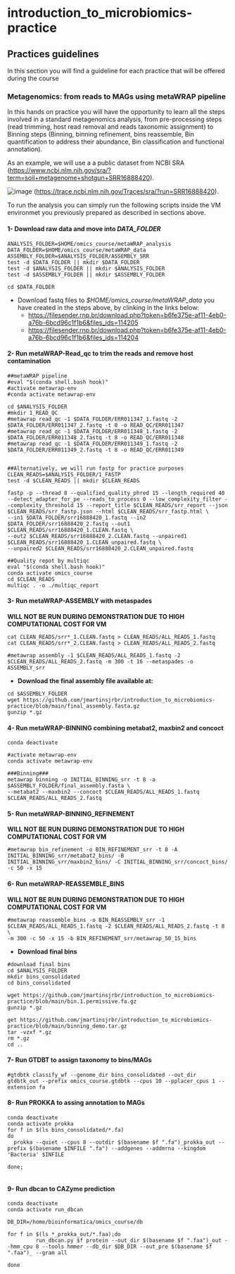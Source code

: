 # introduction_to_microbiomics-practice

## Practices guidelines
In this section you will find a guideline for each practice that will be offered during the course

### Metagenomics: from reads to MAGs using metaWRAP pipeline
In this hands on practice you will have the opportunity to learn all the steps involved in a standard metagenomics analysis, from pre-processing steps (read trimming, host read removal and reads taxonomic assignment) to Binning steps (Binning, binning refinement, bins reassemble, Bin quantification to address their abundance, Bin classification and functional annotation).

As an example, we will use a a public dataset from NCBI SRA (https://www.ncbi.nlm.nih.gov/sra/?term=soil+metagenome+shotgun+SRR16888420).

![image](https://user-images.githubusercontent.com/11639261/142202653-eb035609-40d9-4430-8b95-29d4d8d73c61.png)
(https://trace.ncbi.nlm.nih.gov/Traces/sra/?run=SRR16888420).


To run the analysis you can simply run the following scripts inside the VM environmet you previously prepared as described in sections above.
#### 1- Download raw data and move into *DATA_FOLDER* 
```
ANALYSIS_FOLDER=$HOME/omics_course/metaWRAP_analysis
DATA_FOLDER=$HOME/omics_course/metaWRAP_data
ASSEMBLY_FOLDER=$ANALYSIS_FOLDER/ASSEMBLY_SRR
test -d $DATA_FOLDER || mkdir $DATA_FOLDER
test -d $ANALYSIS_FOLDER || mkdir $ANALYSIS_FOLDER
test -d $ASSEMBLY_FOLDER || mkdir $ASSEMBLY_FOLDER

cd $DATA_FOLDER 
```
- Download fastq files to *$HOME/omics_course/metaWRAP_data* you have created in the steps above, by clinking in the links below:
  - https://filesender.rnp.br/download.php?token=b6fe375e-af11-4eb0-a76b-6bcd96c1f1b6&files_ids=114205 
  - https://filesender.rnp.br/download.php?token=b6fe375e-af11-4eb0-a76b-6bcd96c1f1b6&files_ids=114204
  

#### 2- Run metaWRAP-Read_qc to trim the reads and remove host contamination 
```
##metaWRAP pipeline
#eval "$(conda shell.bash hook)"
#activate metawrap-env
#conda activate metawrap-env

cd $ANALYSIS_FOLDER
#mkdir 1_READ_QC
#metawrap read_qc -1 $DATA_FOLDER/ERR011347_1.fastq -2 $DATA_FOLDER/ERR011347_2.fastq -t 8 -o READ_QC/ERR011347
#metawrap read_qc -1 $DATA_FOLDER/ERR011348_1.fastq -2 $DATA_FOLDER/ERR011348_2.fastq -t 8 -o READ_QC/ERR011348
#metawrap read_qc -1 $DATA_FOLDER/ERR011349_1.fastq -2 $DATA_FOLDER/ERR011349_2.fastq -t 8 -o READ_QC/ERR011349


##Alternatively, we will run fastp for practice purposes
CLEAN_READS=$ANALYSIS_FOLDER/1_FASTP
test -d $CLEAN_READS || mkdir $CLEAN_READS

fastp -p --thread 8 --qualified_quality_phred 15 --length_required 40 --detect_adapter_for_pe --reads_to_process 0 --low_complexity_filter --complexity_threshold 15 --report_title $CLEAN_READS/srr_report --json $CLEAN_READS/srr_fastp.json --html $CLEAN_READS/srr_fastp.html \
--in1 $DATA_FOLDER/srr16888420_1.fastq --in2 $DATA_FOLDER/srr16888420_2.fastq --out1 $CLEAN_READS/srr16888420_1.CLEAN.fastq \
--out2 $CLEAN_READS/srr16888420_2.CLEAN.fastq --unpaired1 $CLEAN_READS/srr16888420_1.CLEAN_unpaired.fastq \
--unpaired2 $CLEAN_READS/srr16888420_2.CLEAN_unpaired.fastq

##Quality repot by multiqc
eval "$(conda shell.bash hook)"
conda activate omics_course
cd $CLEAN_READS
multiqc . -o ./multiqc_report

```

#### 3- Run metaWRAP-ASSEMBLY with metaspades 
**WILL NOT BE RUN DURING DEMONSTRATION DUE TO HIGH COMPUTATIONAL COST FOR VM**
```
cat CLEAN_READS/srr*_1.CLEAN.fastq > CLEAN_READS/ALL_READS_1.fastq
cat CLEAN_READS/srr*_2.CLEAN.fastq > CLEAN_READS/ALL_READS_2.fastq

#metawrap assembly -1 $CLEAN_READS/ALL_READS_1.fastq -2 $CLEAN_READS/ALL_READS_2.fastq -m 300 -t 16 --metaspades -o ASSEMBLY_srr
```
- **Download the final assembly file available at:** 
```
cd $ASSEMBLY_FOLDER
wget https://github.com/jmartinsjrbr/introduction_to_microbiomics-practice/blob/main/final_assembly.fasta.gz
gunzip *.gz

```

#### 4- Run metaWRAP-BINNING combining metabat2, maxbin2 and concoct 
```
conda deactivate

#activate metawrap-env
conda activate metawrap-env

###Binning###
metawrap binning -o INITIAL_BINNING_srr -t 8 -a $ASSEMBLY_FOLDER/final_assembly.fasta \
--metabat2 --maxbin2 --concoct $CLEAN_READS/ALL_READS_1.fastq $CLEAN_READS/ALL_READS_2.fastq
```

#### 5- Run metaWRAP-BINNING_REFINEMENT 
**WILL NOT BE RUN DURING DEMONSTRATION DUE TO HIGH COMPUTATIONAL COST FOR VM**

```
#metawrap bin_refinement -o BIN_REFINEMENT_srr -t 8 -A INITIAL_BINNING_srr/metabat2_bins/ -B INITIAL_BINNING_srr/maxbin2_bins/ -C INITIAL_BINNING_srr/concoct_bins/ -c 50 -x 15
```

#### 6- Run metaWRAP-REASSEMBLE_BINS
**WILL NOT BE RUN DURING DEMONSTRATION DUE TO HIGH COMPUTATIONAL COST FOR VM**

```
#metawrap reassemble_bins -o BIN_REASSEMBLY_srr -1 $CLEAN_READS/ALL_READS_1.fastq -2 $CLEAN_READS/ALL_READS_2.fastq -t 8 \
-m 300 -c 50 -x 15 -b BIN_REFINEMENT_srr/metawrap_50_15_bins

```

- **Download final bins**
``` 
#download final bins
cd $ANALYSIS_FOLDER
mkdir bins_consolidated
cd bins_consolidated

wget https://github.com/jmartinsjrbr/introduction_to_microbiomics-practice/blob/main/bin.1.permissive.fa.gz
gunzip *.gz

get https://github.com/jmartinsjrbr/introduction_to_microbiomics-practice/blob/main/binning_demo.tar.gz
tar -vzxf *.gz
rm *.gz
cd ..
```
#### 7- Run GTDBT to assign taxonomy to bins/MAGs
```
#gtdbtk classify_wf --genome_dir bins_consolidated --out_dir gtdbtk_out --prefix omics_course.gtdbtk --cpus 10 --pplacer_cpus 1 --extension fa
```

#### 8- Run PROKKA to assing annotation to MAGs
```
conda deactivate
conda activate prokka
for f in $(ls bins_consolidated/*.fa) 
do
  prokka --quiet --cpus 8 --outdir $(basename $f ".fa")_prokka_out --prefix $(basename $INFILE ".fa") --addgenes --addmrna --kingdom 'Bacteria' $INFILE

done;
 
```

#### 9- Run dbcan to CAZyme prediction
```
conda deactivate
conda activate run_dbcan
 
DB_DIR=/home/bioinformatica/omics_course/db

for f in $(ls *_prokka_out/*.faa);do
         run_dbcan.py $f protein --out_dir $(basename $f ".faa")_out --hmm_cpu 8 --tools hmmer --db_dir $DB_DIR --out_pre $(basename $f ".faa")_ --gram all
 
done

```
